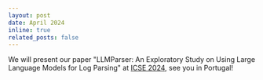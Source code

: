 ```yaml
---
layout: post
date: April 2024
inline: true
related_posts: false
---
```


We will present our paper "LLMParser: An Exploratory Study on Using Large Language Models for Log Parsing" at [ICSE 2024](https://conf.researchr.org/home/icse-2024), see you in Portugal!
